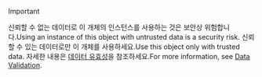 > [!IMPORTANT]
> <span data-ttu-id="2f665-101">신뢰할 수 없는 데이터로 이 개체의 인스턴스를 사용하는 것은 보안상 위험합니다.</span><span class="sxs-lookup"><span data-stu-id="2f665-101">Using an instance of this object with untrusted data is a security risk.</span></span> <span data-ttu-id="2f665-102">신뢰할 수 있는 데이터로만 이 개체를 사용하세요.</span><span class="sxs-lookup"><span data-stu-id="2f665-102">Use this object only with trusted data.</span></span> <span data-ttu-id="2f665-103">자세한 내용은 [데이터 유효성](https://www.owasp.org/index.php/Data_Validation)을 참조하세요.</span><span class="sxs-lookup"><span data-stu-id="2f665-103">For more information, see [Data Validation](https://www.owasp.org/index.php/Data_Validation).</span></span>